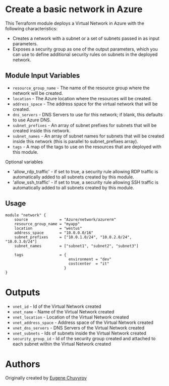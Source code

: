 Create a basic network in Azure
==============================================================================

This Terraform module deploys a Virtual Network in Azure with the following characteristics: 

- Creates a network with a subnet or a set of subnets passed in as input parameters.
- Exposes a security group as one of the output parameters, which you can use to define additional security rules on subnets in the deployed network.

Module Input Variables 
----------------------

- `resource_group_name` - The name of the resource group where the network will be created.
- `location` - The Azure location where the resources will be created.
- `address_space` - The address space for the virtual network that will be created.
- `dns_servers` - DNS Servers to use for this network; if blank, this defaults to use Azure DNS.
- `subnet_prefixes` - An array of subnet prefixes for subnets that will be created inside this network.
- `subnet_names` - An array of subnet names for subnets that will be created inside this network (this is parallel to subnet_prefixes array).  
- `tags` - A map of the tags to use on the resources that are deployed with this module.

Optional variables
- 'allow_rdp_traffic' - if set to true, a security rule allowing RDP traffic is automatically added to all subnets created by this module.
- 'allow_ssh_traffic' - if set to true, a security rule allowing SSH traffic is automatically added to all subnets created by this module.

Usage
-----

```hcl 
module "network" { 
    source              = "Azure/network/azurerm"
    resource_group_name = "myapp"
    location            = "westus"
    address_space       = "10.0.0.0/16"
    subnet_prefixes     = ["10.0.1.0/24", "10.0.2.0/24", "10.0.3.0/24"]
    subnet_names        = ["subnet1", "subnet2", "subnet3"]

    tags                = {
                            environment = "dev"
                            costcenter  = "it"
                          }
}

```

Outputs
=======

- `vnet_id` - Id of the Virtual Network created
- `vnet_name` - Name of the Virtual Network created
- `vnet_location` - Location of the Virtual Network created
- `vnet_address_space` - Address space of the Virtual Network created
- `vnet_dns_servers` - DNS Servers of the Virtual Network created
- `vnet_subnets` - Ids of subnets inside the Virtual Network created
- `security_group_id` - Id of the security group created and attached to each subnet within the Virtual Network created

Authors
=======
Originally created by [Eugene Chuvyrov](http://github.com/echuvyrov)